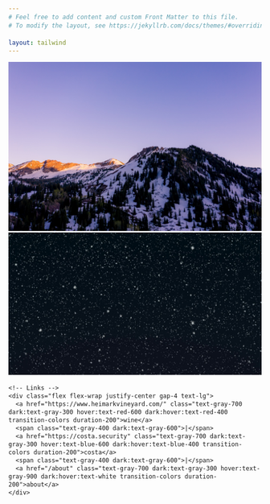 ```yaml
---
# Feel free to add content and custom Front Matter to this file.
# To modify the layout, see https://jekyllrb.com/docs/themes/#overriding-theme-defaults

layout: tailwind
---
```


<div class="min-h-screen bg-white dark:bg-gray-900 flex items-center justify-center p-4 transition-colors duration-200">
  <div class="text-center space-y-8">
    <!-- Images with proper dark/light mode switching -->
    <div class="w-96 h-64 mx-auto">
      <img src="/assets/images/alta-winter.jpg" alt="Alta Utah in the Winter" class="w-full h-full object-cover rounded-lg shadow-lg block dark:hidden">
      <img src="/assets/images/gentle-snowfall-at-night.jpg" alt="Snowy Night" class="w-full h-full object-cover rounded-lg shadow-lg hidden dark:block">
    </div>
    
    <!-- Links -->
    <div class="flex flex-wrap justify-center gap-4 text-lg">
      <a href="https://www.heimarkvineyard.com/" class="text-gray-700 dark:text-gray-300 hover:text-red-600 dark:hover:text-red-400 transition-colors duration-200">wine</a>
      <span class="text-gray-400 dark:text-gray-600">|</span>
      <a href="https://costa.security" class="text-gray-700 dark:text-gray-300 hover:text-blue-600 dark:hover:text-blue-400 transition-colors duration-200">costa</a>
      <span class="text-gray-400 dark:text-gray-600">|</span>
      <a href="/about" class="text-gray-700 dark:text-gray-300 hover:text-gray-900 dark:hover:text-white transition-colors duration-200">about</a>
    </div>
  </div>
</div>
